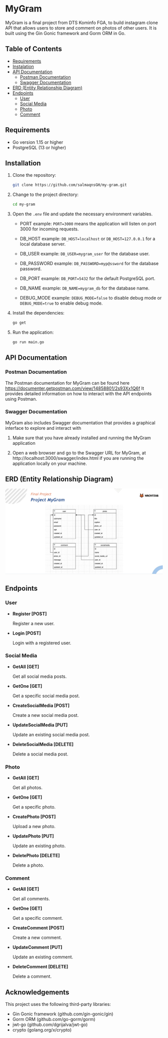 # MyGram

MyGram is a final project from DTS Kominfo FGA, to build instagram clone API that allows users to store and comment on photos of other users. It is built using the Gin Gonic framework and Gorm ORM in Go.

## Table of Contents

- [Requirements](#requirements)
- [Instalation](#instalation)
- [API Documentation](#api-documentation)
  - [Postman Documentation](#postman-documentation)
  - [Swagger Documentation](#swagger-documentation)
- [ERD (Entity Relationship Diagram)](#erd-entity-relationship-diagram)
- [Endpoints](#endpoints)
  - [User](#user)
  - [Social Media](#social-media)
  - [Photo](#photo)
  - [Comment](#comment)

## Requirements

- Go version 1.15 or higher
- PostgreSQL (13 or higher)


## Installation

1. Clone the repository:

   ```bash
   git clone https://github.com/salmaqnsGH/my-gram.git
   ```

2. Change to the project directory:
    ```bash
    cd my-gram
    ```
3. Open the `.env` file and update the necessary environment variables.
    * PORT example: `PORT=3000` means the application will listen on port 3000 for incoming requests.

    * DB_HOST example: `DB_HOST=localhost` or `DB_HOST=127.0.0.1` for a local database server.

    * DB_USER example: `DB_USER=mygram_user` for the database user.

    * DB_PASSWORD example: `DB_PASSWORD=myp@ssword` for the database password.

    * DB_PORT example: `DB_PORT=5432` for the default PostgreSQL port.

    * DB_NAME example: `DB_NAME=mygram_db` for the database name.

    * DEBUG_MODE example: `DEBUG_MODE=false` to disable debug mode or `DEBUG_MODE=true` to enable debug mode.

4. Install the dependencies:
    ```bash
    go get
    ```

5. Run the application:
    ```bash
    go run main.go
    ```
## API Documentation
### Postman Documentation

The Postman documentation for MyGram can be found here https://documenter.getpostman.com/view/14858801/2s93Xx1Q6f
 It provides detailed information on how to interact with the API endpoints using Postman.

### Swagger Documentation
MyGram also includes Swagger documentation that provides a graphical interface to explore and interact with
1. Make sure that you have already installed and running the MyGram application

2. Open a web browser and go to the Swagger URL for MyGram, at http://localhost:3000/swagger/index.html if you are running the application locally on your machine.

## ERD (Entity Relationship Diagram)

![ERD](./docs/erd.png)

## Endpoints

### User

- **Register [POST]**

  Register a new user.

- **Login [POST]**

  Login with a registered user.

### Social Media

- **GetAll [GET]**

  Get all social media posts.

- **GetOne [GET]**

  Get a specific social media post.

- **CreateSocialMedia [POST]**

  Create a new social media post.

- **UpdateSocialMedia [PUT]**

  Update an existing social media post.

- **DeleteSocialMedia [DELETE]**

  Delete a social media post.

### Photo

- **GetAll [GET]**

  Get all photos.

- **GetOne [GET]**

  Get a specific photo.

- **CreatePhoto [POST]**

  Upload a new photo.

- **UpdatePhoto [PUT]**

  Update an existing photo.

- **DeletePhoto [DELETE]**

  Delete a photo.

### Comment

- **GetAll [GET]**

  Get all comments.

- **GetOne [GET]**

  Get a specific comment.

- **CreateComment [POST]**

  Create a new comment.

- **UpdateComment [PUT]**

  Update an existing comment.

- **DeleteComment [DELETE]**

  Delete a comment.




## Acknowledgements
This project uses the following third-party libraries:

* Gin Gonic framework (github.com/gin-gonic/gin)
* Gorm ORM (github.com/go-gorm/gorm)
* jwt-go (github.com/dgrijalva/jwt-go)
* crypto (golang.org/x/crypto)

